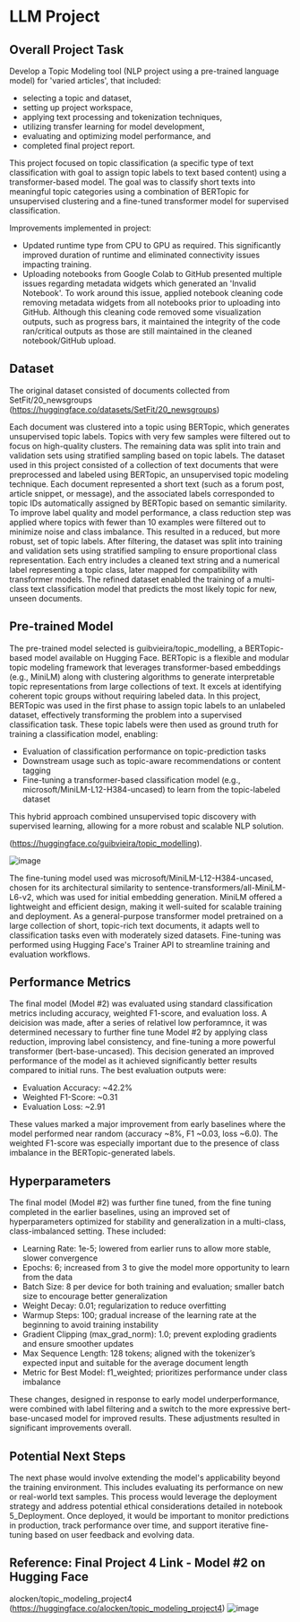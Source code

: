 # LLM Project
## Overall Project Task
Develop a Topic Modeling tool (NLP project using a pre-trained language model) for 'varied articles', that included: 
- selecting a topic and dataset,
- setting up project workspace,
- applying text processing and tokenization techniques,
- utilizing transfer learning for model development,
- evaluating and optimizing model performance, and
- completed final project report.

This project focused on topic classification (a specific type of text classification with goal to assign topic labels to text based content) using a transformer-based model. The goal was to classify short texts into meaningful topic categories using a combination of BERTopic for unsupervised clustering and a fine-tuned transformer model for supervised classification.

Improvements implemented in project:
-  Updated runtime type from CPU to GPU as required. This significantly improved duration of runtime and eliminated connectivity issues impacting training.
-  Uploading notebooks from Google Colab to GitHub presented multiple issues regarding metadata widgets which generated an 'Invalid Notebook'. To work around this issue, applied notebook cleaning code removing metadata widgets from all notebooks prior to uploading into GitHub. Although this cleaning code removed some visualization outputs, such as progress bars, it maintained the integrity of the code ran/critical outputs as those are still maintained in the cleaned notebook/GitHub upload.

## Dataset
The original dataset consisted of documents collected from SetFit/20_newsgroups (https://huggingface.co/datasets/SetFit/20_newsgroups)

Each document was clustered into a topic using BERTopic, which generates unsupervised topic labels. Topics with very few samples were filtered out to focus on high-quality clusters. The remaining data was split into train and validation sets using stratified sampling based on topic labels. The dataset used in this project consisted of a collection of text documents that were preprocessed and labeled using BERTopic, an unsupervised topic modeling technique. Each document represented a short text (such as a forum post, article snippet, or message), and the associated labels corresponded to topic IDs automatically assigned by BERTopic based on semantic similarity. To improve label quality and model performance, a class reduction step was applied where topics with fewer than 10 examples were filtered out to minimize noise and class imbalance. This resulted in a reduced, but more robust, set of topic labels. After filtering, the dataset was split into training and validation sets using stratified sampling to ensure proportional class representation. Each entry includes a cleaned text string and a numerical label representing a topic class, later mapped for compatibility with transformer models. The refined dataset enabled the training of a multi-class text classification model that predicts the most likely topic for new, unseen documents.

## Pre-trained Model
The pre-trained model selected is guibvieira/topic_modelling, a BERTopic-based model available on Hugging Face. BERTopic is a flexible and modular topic modeling framework that leverages transformer-based embeddings (e.g., MiniLM) along with clustering algorithms to generate interpretable topic representations from large collections of text. It excels at identifying coherent topic groups without requiring labeled data. In this project, BERTopic was used in the first phase to assign topic labels to an unlabeled dataset, effectively transforming the problem into a supervised classification task. These topic labels were then used as ground truth for training a classification model, enabling:

- Evaluation of classification performance on topic-prediction tasks
- Downstream usage such as topic-aware recommendations or content tagging
- Fine-tuning a transformer-based classification model (e.g., microsoft/MiniLM-L12-H384-uncased) to learn from the topic-labeled dataset

This hybrid approach combined unsupervised topic discovery with supervised learning, allowing for a more robust and scalable NLP solution.

(https://huggingface.co/guibvieira/topic_modelling). 

![image](https://github.com/user-attachments/assets/e8f8d756-38dd-4f16-9207-440a3c32db87)

The fine-tuning model used was microsoft/MiniLM-L12-H384-uncased, chosen for its architectural similarity to sentence-transformers/all-MiniLM-L6-v2, which was used for initial embedding generation. MiniLM offered a lightweight and efficient design, making it well-suited for scalable training and deployment. As a general-purpose transformer model pretrained on a large collection of short, topic-rich text documents, it adapts well to classification tasks even with moderately sized datasets. Fine-tuning was performed using Hugging Face's Trainer API to streamline training and evaluation workflows.

## Performance Metrics
The final model (Model #2) was evaluated using standard classification metrics including accuracy, weighted F1-score, and evaluation loss. A deicision was made, after a series of relativel low perforamnce, it was determined necessary to further fine tune Model #2 by applying class reduction, improving label consistency, and fine-tuning a more powerful transformer (bert-base-uncased). This decision generated an improved performance of the model as it achieved significantly better results compared to initial runs. The best evaluation outputs were:

- Evaluation Accuracy: ~42.2%
- Weighted F1-Score: ~0.31
- Evaluation Loss: ~2.91

These values marked a major improvement from early baselines where the model performed near random (accuracy ~8%, F1 ~0.03, loss ~6.0). The weighted F1-score was especially important due to the presence of class imbalance in the BERTopic-generated labels.

## Hyperparameters
The final model (Model #2) was further fine tuned, from the fine tuning completed in the earlier baselines, using an improved set of hyperparameters optimized for stability and generalization in a multi-class, class-imbalanced setting. These included:

- Learning Rate: 1e-5; lowered from earlier runs to allow more stable, slower convergence
- Epochs: 6; increased from 3 to give the model more opportunity to learn from the data
- Batch Size: 8 per device for both training and evaluation; smaller batch size to encourage better generalization
- Weight Decay: 0.01; regularization to reduce overfitting
- Warmup Steps: 100; gradual increase of the learning rate at the beginning to avoid training instability
- Gradient Clipping (max_grad_norm): 1.0; prevent exploding gradients and ensure smoother updates
- Max Sequence Length: 128 tokens; aligned with the tokenizer’s expected input and suitable for the average document length
- Metric for Best Model: f1_weighted; prioritizes performance under class imbalance

These changes, designed in response to early model underperformance, were combined with label filtering and a switch to the more expressive bert-base-uncased model for improved results. These adjustments resulted in significant improvements overall.

## Potential Next Steps
The next phase would involve extending the model's applicability beyond the training environment. This includes evaluating its performance on new or real-world text samples. This process would leverage the deployment strategy and address potential ethical considerations detailed in notebook 5_Deployment. Once deployed, it would be important to monitor predictions in production, track performance over time, and support iterative fine-tuning based on user feedback and evolving data.

## Reference: Final Project 4 Link - Model #2 on Hugging Face 
alocken/topic_modeling_project4 (https://huggingface.co/alocken/topic_modeling_project4)
![image](https://github.com/user-attachments/assets/9b67f4af-5a8b-40c2-8aff-44b48242a6c2)

